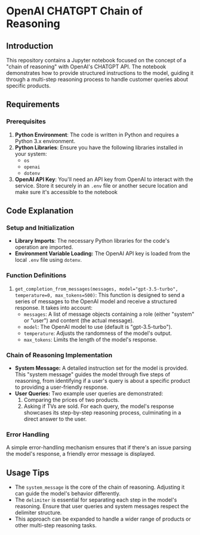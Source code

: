 # OpenAI CHATGPT Chain of Reasoning

## Introduction
This repository contains a Jupyter notebook focused on the concept of a "chain of reasoning" with OpenAI's CHATGPT API. The notebook demonstrates how to provide structured instructions to the model, guiding it through a multi-step reasoning process to handle customer queries about specific products.

## Requirements
### Prerequisites
1. **Python Environment**: The code is written in Python and requires a Python 3.x environment.
2. **Python Libraries**: Ensure you have the following libraries installed in your system:
   - `os`
   - `openai`
   - `dotenv`
3. **OpenAI API Key**: You'll need an API key from OpenAI to interact with the service. Store it securely in an `.env` file or another secure location and make sure it's accessible to the notebook

## Code Explanation
### Setup and Initialization
- **Library Imports**: The necessary Python libraries for the code's operation are imported.
- **Environment Variable Loading:** The OpenAI API key is loaded from the local `.env` file using `dotenv`.

### Function Definitions
1. `get_completion_from_messages(messages, model="gpt-3.5-turbo", temperature=0, max_tokens=500)`: This function is designed to send a series of messages to the OpenAI model and receive a structured response. It takes into account:
    - `messages`:  A list of message objects containing a role (either "system" or "user") and content (the actual message).
    - `model`:  The OpenAI model to use (default is "gpt-3.5-turbo").
    - `temperature`: Adjusts the randomness of the model's output.
    - `max_tokens`: Limits the length of the model's response.

### Chain of Reasoning Implementation
- **System Message:** A detailed instruction set for the model is provided. This "system message" guides the model through five steps of reasoning, from identifying if a user's query is about a specific product to providing a user-friendly response.
- **User Queries:** Two example user queries are demonstrated:
    1. Comparing the prices of two products.
    2. Asking if TVs are sold.
For each query, the model's response showcases its step-by-step reasoning process, culminating in a direct answer to the user.

 ### Error Handling
A simple error-handling mechanism ensures that if there's an issue parsing the model's response, a friendly error message is displayed.

## Usage Tips
- The `system_message` is the core of the chain of reasoning. Adjusting it can guide the model's behavior differently.
- The `delimiter` is essential for separating each step in the model's reasoning. Ensure that user queries and system messages respect the delimiter structure.
- This approach can be expanded to handle a wider range of products or other multi-step reasoning tasks.
